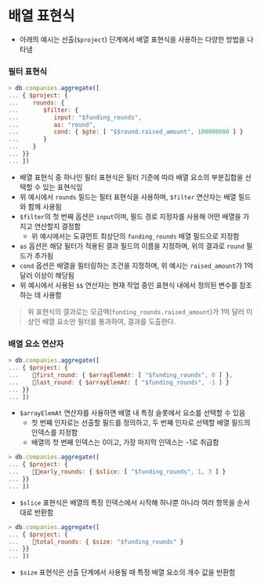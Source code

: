# 배열 표현식

* 아래의 예시는 선출(`$project`) 단계에서 배열 표현식을 사용하는 다양한 방법을 나타냄

### 필터 표현식

```js
> db.companies.aggregate([
... { $project: {
...    rounds: {
...       $filter: {
...          input: "$funding_rounds",
...          as: "round",
...          cond: { $gte: [ "$$round.raised_amount", 100000000 ] }
...       }
...    }
... }}
... ])
```

* 배열 표현식 중 하나인 필터 표현식은 필터 기준에 따라 배열 요소의 부분집합을 선택할 수 있는 표현식임
* 위 예시에서 `rounds` 필드는 필터 표현식을 사용하며, `$filter` 연산자는 배열 필드와 함께 사용됨
* `$filter`의 첫 번째 옵션은 `input`이며, 필드 경로 지정자를 사용해 어떤 배열을 가지고 연산할지 결정함
	* 위 예시에서는 도큐먼트 최상단의 `funding_rounds` 배열 필드으로 지정함
* `as` 옵션은 해당 필터가 적용된 결과 필드의 이름을 지정하며, 위의 결과로 `round` 필드가 추가됨
* `cond` 옵션은 배열을 필터링하는 조건을 지정하며, 위 예시는 `raised_amount`가 1억 달러 이상이 해당됨
* 위 예시에서 사용된 `$$` 연산자는 현재 작업 중인 표현식 내에서 정의된 변수를 참조하는 데 사용함

> 위 표현식의 결과로는 모금액(`funding_rounds.raised_amount`)가 1억 달러 이상인 배열 요소만 필터를 통과하여, 결과를 도출한다.

### 배열 요소 연산자

```js
> db.companies.aggregate([
... { $project: {
...    first_round: { $arrayElemAt: [ "$funding_rounds", 0 ] },
...    last_round: { $arrayElemAt: [ "$funding_rounds", -1 ] }
... }}
... ])
```

* `$arrayElemAt` 연산자를 사용하면 배열 내 특정 슬롯에서 요소를 선택할 수 있음
	* 첫 번째 인자로는 선출할 필드를 정의하고, 두 번째 인자로 선택할 배열 필드의 인덱스를 지정함
	* 배열의 첫 번째 인덱스는 0이고, 가장 마지막 인덱스는 -1로 취급함

```js
> db.companies.aggregate([
... { $project: {
...    early_rounds: { $slice: [ "$funding_rounds", 1, 3 ] }
... }}
... ])
```

* `$slice` 표현식은 배열의 특정 인덱스에서 시작해 하나뿐 아니라 여러 항목을 순서대로 반환함

```js
> db.companies.aggregate([
... { $project: {
...    total_rounds: { $size: "$funding_rounds" }
... }}
... ])
```

* `$size` 표현식은 선출 단계에서 사용될 때 특정 배열 요소의 개수 값을 반환함